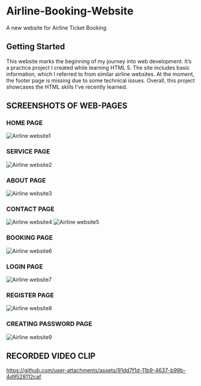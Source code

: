 # Airline-Booking-Website
A new website for Airline Ticket Booking

## Getting Started

This website marks the beginning of my journey into web development. 
It’s a practice project I created while learning HTML 5. 
The site includes basic information, which I referred to from similar airline websites. 
At the moment, the footer page is missing due to some technical issues. 
Overall, this project showcases the HTML skills I've recently learned.

## SCREENSHOTS OF WEB-PAGES

### HOME PAGE
![Airline website1](https://github.com/user-attachments/assets/59181519-bb6f-4a0b-8573-e1820847a404)
### SERVICE PAGE
![Airline website2](https://github.com/user-attachments/assets/e50e4066-460c-43ec-b263-9ea6800f445c)
### ABOUT PAGE
![Airline website3](https://github.com/user-attachments/assets/864f0205-514d-4460-8c3c-b6dce803c00e)
### CONTACT PAGE
![Airline website4](https://github.com/user-attachments/assets/14a15172-684d-49e5-8b2e-14319665353e)
![Airline website5](https://github.com/user-attachments/assets/194bb48c-d4cd-42cb-b405-63300fc97d44)
### BOOKING PAGE
![Airline website6](https://github.com/user-attachments/assets/44dc154a-843d-4dcc-b615-7c544bf62c68)
### LOGIN PAGE
![Airline website7](https://github.com/user-attachments/assets/9440970b-2833-426d-85ad-d214bba864a0)
### REGISTER PAGE
![Airline website8](https://github.com/user-attachments/assets/6943622a-070a-4964-9963-5ebc036bfb63)
### CREATING PASSWORD PAGE
![Airline website9](https://github.com/user-attachments/assets/e2431c83-944d-42c4-9ca2-66227b881bc7)

## RECORDED VIDEO CLIP
https://github.com/user-attachments/assets/91dd7f1d-11b9-4637-b99b-4d9528112caf


